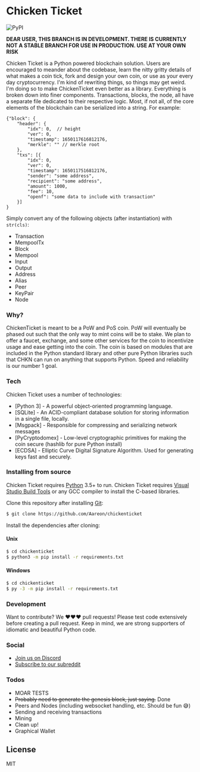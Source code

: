 # Chicken Ticket
![PyPI](https://img.shields.io/badge/python-3.6-blue.svg)

**DEAR USER, THIS BRANCH IS IN DEVELOPMENT. THERE IS CURRENTLY NOT A STABLE BRANCH FOR USE IN PRODUCTION. USE AT YOUR OWN RISK**

Chicken Ticket is a Python powered blockchain solution. Users are encouraged to meander about the codebase, learn the nitty gritty details of what makes a coin tick, fork and design your own coin, or use as your every day cryptocurrency.
I'm kind of rewriting things, so things may get weird. I'm doing so to make ChickenTicket even better as a library.
Everything is broken down into finer components. Transactions, blocks, the node, all have a separate file dedicated to their respective logic.
Most, if not all, of the core elements of the blockchain can be serialized into a string. For example:

```
{"block": {
    "header": {
        "idx": 0,  // height
        "ver": 0,
        "timestamp": 1650117616812176,
        "merkle": "" // merkle root
    },
    "txs": [{
        "idx": 0,
        "ver": 0,
        "timestamp": 1650117516812176,
        "sender": "some address",
        "recipient": "some address",
        "amount": 1000,
        "fee": 10,
        "openf": "some data to include with transaction"
    }]
}
```

Simply convert any of the following objects (after instantiation) with `str(cls)`:

 - Transaction
 - MempoolTx
 - Block
 - Mempool
 - Input
 - Output
 - Address
 - Alias
 - Peer
 - KeyPair
 - Node

### Why?

ChickenTicket is meant to be a PoW and PoS coin. PoW will eventually be phased out such that the only way to mint coins will be to stake.
We plan to offer a faucet, exchange, and some other services for the coin to incentivize usage and ease getting into the coin.
The coin is based on modules that are included in the Python standard library and other pure Python libraries such that CHKN can run on anything that supports Python.
Speed and reliability is our number 1 goal.

### Tech
Chicken Ticket uses a number of technologies:
* [Python 3] - A powerful object-oriented programming language.
* [SQLite] - An ACID-compliant database solution for storing information in a single file, locally.
* [Msgpack] - Responsible for compressing and serializing network messages
* [PyCryptodomex] - Low-level cryptographic primitives for making the coin secure (hashlib for pure Python install)
* [ECDSA] - Elliptic Curve Digital Signature Algorithm. Used for generating keys fast and securely.

### Installing from source
Chicken Ticket requires [Python](https://python.org/) 3.5+ to run.
Chicken Ticket requires [Visual Studio Build Tools](https://www.visualstudio.com/downloads/#build-tools-for-visual-studio-2017) or any GCC compiler to install the C-based libraries.

Clone this repository after installing [Git](https://git-scm.com):
```sh
$ git clone https://github.com/Aareon/chickenticket
```

Install the dependencies after cloning:
#### Unix
```sh
$ cd chickenticket
$ python3 -m pip install -r requirements.txt
```
#### Windows
```sh
$ cd chickenticket
$ py -3 -m pip install -r requirements.txt
```

### Development
Want to contribute? We ❤️❤️❤️ pull requests! 
Please test code extensively before creating a pull request.
Keep in mind, we are strong supporters of idiomatic and beautiful Python code.

### Social

- [Join us on Discord](https://discord.gg/d7Mxuc3Wn)
- [Subscribe to our subreddit](https://reddit.com/r/ChickenTicket)

### Todos
 - MOAR TESTS
 - ~~Probably need to generate the genesis block, just saying.~~ Done
 - Peers and Nodes (including websocket handling, etc. Should be fun 😅)
 - Sending and receiving transactions
 - Mining
 - Clean up!
 - Graphical Wallet


License
----
MIT
